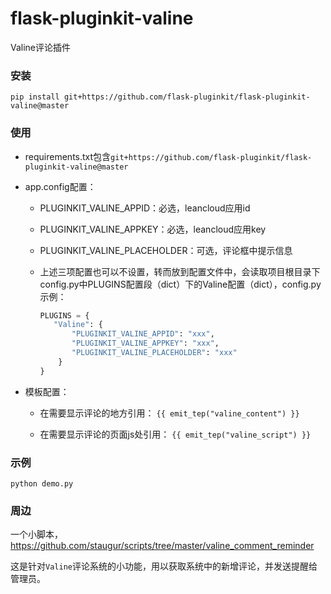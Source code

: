 # flask-pluginkit-valine
Valine评论插件

### 安装

`pip install git+https://github.com/flask-pluginkit/flask-pluginkit-valine@master`

### 使用

- requirements.txt包含`git+https://github.com/flask-pluginkit/flask-pluginkit-valine@master`

- app.config配置：

    - PLUGINKIT_VALINE_APPID：必选，leancloud应用id

    - PLUGINKIT_VALINE_APPKEY：必选，leancloud应用key

    - PLUGINKIT_VALINE_PLACEHOLDER：可选，评论框中提示信息

    - 上述三项配置也可以不设置，转而放到配置文件中，会读取项目根目录下config.py中PLUGINS配置段（dict）下的Valine配置（dict），config.py示例：
        ```python
        PLUGINS = {
           "Valine": {
               "PLUGINKIT_VALINE_APPID": "xxx",
               "PLUGINKIT_VALINE_APPKEY": "xxx",
               "PLUGINKIT_VALINE_PLACEHOLDER": "xxx"
            }
        }
        ```

- 模板配置：

    - 在需要显示评论的地方引用：     `{{ emit_tep("valine_content") }}`

    - 在需要显示评论的页面js处引用： `{{ emit_tep("valine_script") }}`

### 示例

`python demo.py`

### 周边

一个小脚本，https://github.com/staugur/scripts/tree/master/valine_comment_reminder

这是针对`Valine`评论系统的小功能，用以获取系统中的新增评论，并发送提醒给管理员。
